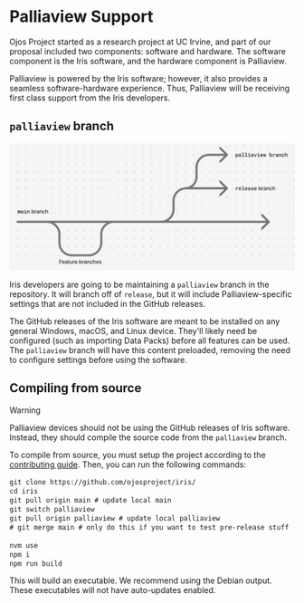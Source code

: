 # Palliaview Support

Ojos Project started as a research project at UC Irvine, and part of our
proposal included two components: software and hardware. The software component
is the Iris software, and the hardware component is Palliaview.

Palliaview is powered by the Iris software; however, it also provides a seamless
software-hardware experience. Thus, Palliaview will be receiving first class
support from the Iris developers.

## `palliaview` branch

![Palliaview branch support](../assets/palliaview_branch.png)

Iris developers are going to be maintaining a `palliaview` branch in the
repository. It will branch off of `release`, but it will include
Palliaview-specific settings that are not included in the GitHub releases.

The GitHub releases of the Iris software are meant to be installed on any
general Windows, macOS, and Linux device. They'll likely need be configured
(such as importing Data Packs) before all features can be used. The `palliaview`
branch will have this content preloaded, removing the need to configure settings
before using the software.

## Compiling from source

> [!WARNING]
> Palliaview devices should not be using the GitHub releases of Iris software.
> Instead, they should compile the source code from the `palliaview` branch.

To compile from source, you must setup the project according to the
[contributing guide](../../CONTRIBUTING.md). Then, you can run the following
commands:

```shell
git clone https://github.com/ojosproject/iris/
cd iris
git pull origin main # update local main
git switch palliaview
git pull origin palliaview # update local palliaview
# git merge main # only do this if you want to test pre-release stuff

nvm use
npm i
npm run build
```

This will build an executable. We recommend using the Debian output. These
executables will not have auto-updates enabled.
